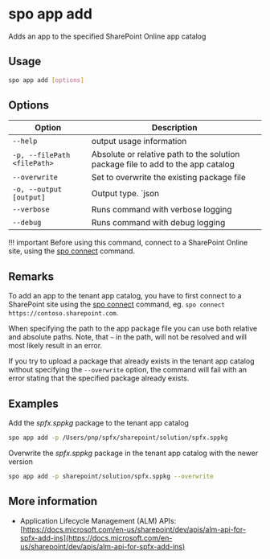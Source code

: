 # spo app add

Adds an app to the specified SharePoint Online app catalog

## Usage

```sh
spo app add [options]
```

## Options

Option|Description
------|-----------
`--help`|output usage information
`-p, --filePath <filePath>`|Absolute or relative path to the solution package file to add to the app catalog
`--overwrite`|Set to overwrite the existing package file
`-o, --output [output]`|Output type. `json|text`. Default `text`
`--verbose`|Runs command with verbose logging
`--debug`|Runs command with debug logging

!!! important
    Before using this command, connect to a SharePoint Online site, using the [spo connect](../connect.md) command.

## Remarks

To add an app to the tenant app catalog, you have to first connect to a SharePoint site using the [spo connect](../connect.md) command, eg. `spo connect https://contoso.sharepoint.com`.

When specifying the path to the app package file you can use both relative and absolute paths. Note, that `~` in the path, will not be resolved and will most likely result in an error.

If you try to upload a package that already exists in the tenant app catalog without specifying the `--overwrite` option, the command will fail with an error stating that the specified package already exists.

## Examples

Add the _spfx.sppkg_ package to the tenant app catalog

```sh
spo app add -p /Users/pnp/spfx/sharepoint/solution/spfx.sppkg
```

Overwrite the _spfx.sppkg_ package in the tenant app catalog with the newer version

```sh
spo app add -p sharepoint/solution/spfx.sppkg --overwrite
```

## More information

- Application Lifecycle Management (ALM) APIs: [https://docs.microsoft.com/en-us/sharepoint/dev/apis/alm-api-for-spfx-add-ins](https://docs.microsoft.com/en-us/sharepoint/dev/apis/alm-api-for-spfx-add-ins)